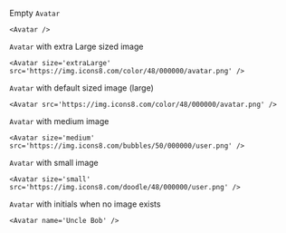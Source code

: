Empty `Avatar`

    <Avatar />

`Avatar` with extra Large sized image

    <Avatar size='extraLarge' src='https://img.icons8.com/color/48/000000/avatar.png' />

`Avatar` with default sized image (large)

    <Avatar src='https://img.icons8.com/color/48/000000/avatar.png' />

`Avatar` with medium image

    <Avatar size='medium' src='https://img.icons8.com/bubbles/50/000000/user.png' />

`Avatar` with small image

    <Avatar size='small' src='https://img.icons8.com/doodle/48/000000/user.png' />

`Avatar` with initials when no image exists

    <Avatar name='Uncle Bob' />

